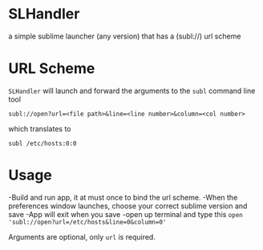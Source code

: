 SLHandler
=========

a simple sublime launcher (any version) that has a (subl://) url scheme

URL Scheme
=========

`SLHandler` will launch and forward the arguments to the `subl` command line tool
    
    subl://open?url=<file path>&line=<line number>&column=<col number>

which translates to

    subl /etc/hosts:0:0


Usage
=========

-Build and run app, it at must once to bind the url scheme.
-When the preferences window launches, choose your correct sublime version and save
-App will exit when you save
-open up terminal and type this `open 'subl://open?url=/etc/hosts&line=0&column=0'`

Arguments are optional, only `url` is required.

